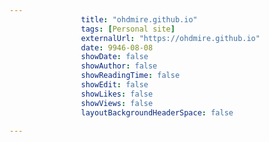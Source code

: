---
                title: "ohdmire.github.io"
                tags: [Personal site]
                externalUrl: "https://ohdmire.github.io"
                date: 9946-08-08
                showDate: false
                showAuthor: false
                showReadingTime: false
                showEdit: false
                showLikes: false
                showViews: false
                layoutBackgroundHeaderSpace: false
                ---
